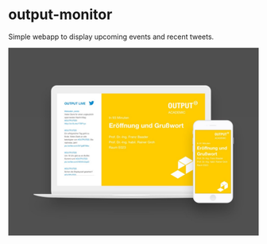 # output-monitor

Simple webapp to display upcoming events and recent tweets.

![output-monitor](/ou-monitor.jpg)
